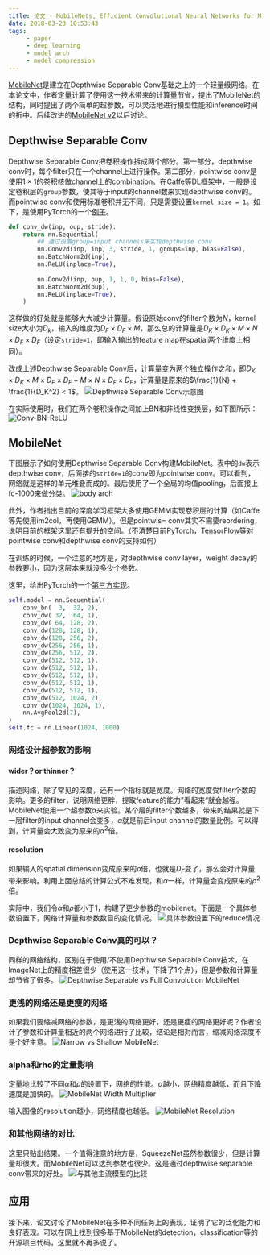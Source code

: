 ```yaml
---
title: 论文 - MobileNets, Efficient Convolutional Neural Networks for Mobile Vision Applications
date: 2018-03-23 10:53:43
tags:
     - paper
     - deep learning
     - model arch
     - model compression
---
```

[MobileNet](https://arxiv.org/abs/1704.04861)是建立在Depthwise Separable Conv基础之上的一个轻量级网络。在本论文中，作者定量计算了使用这一技术带来的计算量节省，提出了MobileNet的结构，同时提出了两个简单的超参数，可以灵活地进行模型性能和inference时间的折中。后续改进的[MobileNet v2](https://arxiv.org/abs/1801.04381)以后讨论。
<!-- more -->

## Depthwise Separable Conv
Depthwise Separable Conv把卷积操作拆成两个部分。第一部分，depthwise conv时，每个filter只在一个channel上进行操作。第二部分，pointwise conv是使用$1\times 1$的卷积核做channel上的combination。在Caffe等DL框架中，一般是设定卷积层的`group`参数，使其等于input的channel数来实现depthwise conv的。而pointwise conv和使用标准卷积并无不同，只是需要设置`kernel size = 1`。如下，是使用PyTorch的一个[例子](https://github.com/marvis/pytorch-mobilenet/blob/master/main.py#L67)。

``` py
def conv_dw(inp, oup, stride):
    return nn.Sequential(
        ## 通过设置group=input channels来实现depthwise conv
        nn.Conv2d(inp, inp, 3, stride, 1, groups=inp, bias=False),
        nn.BatchNorm2d(inp),
        nn.ReLU(inplace=True),
    
        nn.Conv2d(inp, oup, 1, 1, 0, bias=False),
        nn.BatchNorm2d(oup),
        nn.ReLU(inplace=True),
    )
```
这样做的好处就是能够大大减少计算量。假设原始conv的filter个数为$N$，kernel size大小为$D_k$，输入的维度为$D_F\times D_F\times M$，那么总的计算量是$D_K\times D_K\times M\times N\times D_F\times D_F$（设定`stride=1`，即输入输出的feature map在spatial两个维度上相同）。

改成上述Depthwise Separable Conv后，计算量变为两个独立操作之和，即$D_K\times D_K\times M\times D_F \times D_F + M\times N\times D_F\times D_F$，计算量是原来的$\frac{1}{N} + \frac{1}{D_K^2} < 1$。
![Depthwise Separable Conv示意图](/img/paper-mobilenet-depthwise-separable-conv.png)

在实际使用时，我们在两个卷积操作之间加上BN和非线性变换层，如下图所示：
![Conv-BN-ReLU](/img/paper-mobilenet-conv-unit.png)

## MobileNet
下图展示了如何使用Depthwise Separable Conv构建MobileNet。表中的`dw`表示depthwise conv，后面接的`stride=1`的conv即为pointwise conv。可以看到，网络就是这样的单元堆叠而成的。最后使用了一个全局的均值pooling，后面接上fc-1000来做分类。
![body arch](/img/paper-mobilenet-net-arch.png)

此外，作者指出目前的深度学习框架大多使用GEMM实现卷积层的计算（如Caffe等先使用im2col，再使用GEMM）。但是pointwis= conv其实不需要reordering，说明目前的框架这里还有提升的空间。（不清楚目前PyTorch，TensorFlow等对pointwise conv和depthwise conv的支持如何）

在训练的时候，一个注意的地方是，对depthwise conv layer，weight decay的参数要小，因为这层本来就没多少个参数。

这里，给出PyTorch的一个[第三方实现](https://github.com/marvis/pytorch-mobilenet/blob/master/main.py#L78)。
``` py
self.model = nn.Sequential(
    conv_bn(  3,  32, 2), 
    conv_dw( 32,  64, 1),
    conv_dw( 64, 128, 2),
    conv_dw(128, 128, 1),
    conv_dw(128, 256, 2),
    conv_dw(256, 256, 1),
    conv_dw(256, 512, 2),
    conv_dw(512, 512, 1),
    conv_dw(512, 512, 1),
    conv_dw(512, 512, 1),
    conv_dw(512, 512, 1),
    conv_dw(512, 512, 1),
    conv_dw(512, 1024, 2),
    conv_dw(1024, 1024, 1),
    nn.AvgPool2d(7),
)
self.fc = nn.Linear(1024, 1000)
```

### 网络设计超参数的影响
#### wider？or thinner？
描述网络，除了常见的深度，还有一个指标就是宽度。网络的宽度受filter个数的影响。更多的filter，说明网络更胖，提取feature的能力”看起来“就会越强。MobileNet使用一个超参数$\alpha$来实验。某个层的filter个数越多，带来的结果就是下一层filter的input channel会变多，$\alpha$就是前后input channel的数量比例。可以得到，计算量会大致变为原来的$\alpha^2$倍。

#### resolution
如果输入的spatial dimension变成原来的$\rho$倍，也就是$D_F$变了，那么会对计算量带来影响。利用上面总结的计算公式不难发现，和$\alpha$一样，计算量会变成原来的$\rho^2$倍。

实际中，我们令$\alpha$和$\rho$都小于$1$，构建了更少参数的mobilenet。下面是一个具体参数设置下，网络计算量和参数数目的变化情况。
![具体参数设置下的reduce情况](/img/paper-mobilenet-alpha-rho-effect.png)

### Depthwise Separable Conv真的可以？
同样的网络结构，区别在于使用/不使用Depthwise Separable Conv技术，在ImageNet上的精度相差很少（使用这一技术，下降了$1$个点），但是参数和计算量却节省了很多。
![Depthwise Separable vs Full Convolution MobileNet](/img/paper-mobilenet-depthwise-vs-full-conv.png)

### 更浅的网络还是更瘦的网络
如果我们要缩减网络的参数，是更浅的网络更好，还是更瘦的网络更好呢？作者设计了参数和计算量相近的两个网络进行了比较，结论是相对而言，缩减网络深度不是个好主意。
![Narrow vs Shallow MobileNet](/img/paper-mobilenet-narrow-vs-shallow-net.png)

### alpha和rho的定量影响
定量地比较了不同$\alpha$和$\rho$的设置下，网络的性能。$\alpha$越小，网络精度越低，而且下降速度是加快的。
![MobileNet Width Multiplier](/img/paper-mobilenet-alpha-compact.png)

输入图像的resolution越小，网络精度也越低。
![MobileNet Resolution](/img/paper-mobilenet-rho-compact.png)

### 和其他网络的对比
这里只贴出结果。一个值得注意的地方是，SqueezeNet虽然参数很少，但是计算量却很大。而MobileNet可以达到参数也很少。这是通过depthwise separable conv带来的好处。
![与其他主流模型的比较](/img/paper-mobilenet-comparision-with-other-model.png)

## 应用
接下来，论文讨论了MobileNet在多种不同任务上的表现，证明了它的泛化能力和良好表现。可以在网上找到很多基于MobileNet的detection，classification等的开源项目代码，这里就不再多说了。